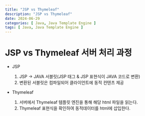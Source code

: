 ```yaml
---
title: "JSP vs Thymeleaf"
description: "JSP vs Thymeleaf"
date: 2024-06-29
categories: [ Java, Java Template Engine ]
tags: [ Java, Java Template Engine ]
---
```


# JSP vs Thymeleaf 서버 처리 과정

- JSP 
	1. JSP → JAVA 서블릿(JSP 태그 & JSP 표현식이 JAVA 코드로 변환)
	2. 변환된 서블릿은 컴파일되어 클라이언트에 동적 컨텐츠 제공
	
- Thymeleaf
	1. 서버에서 Thymeleaf 템플릿 엔진을 통해 해당 html 파일을 읽는다.
	2. Thymeleaf 표현식을 확인하여 동적데이터를 html에 삽입한다. 